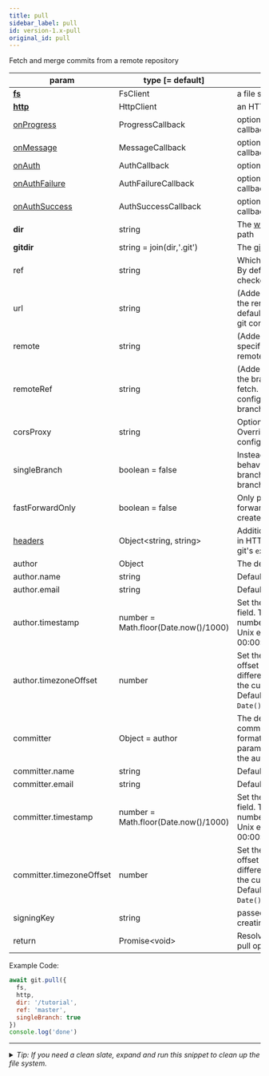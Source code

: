 ```yaml
---
title: pull
sidebar_label: pull
id: version-1.x-pull
original_id: pull
---
```


Fetch and merge commits from a remote repository

| param                            | type [= default]                     | description                                                                                                                                                   |
| -------------------------------- | ------------------------------------ | ------------------------------------------------------------------------------------------------------------------------------------------------------------- |
| [**fs**](./fs)                   | FsClient                             | a file system client                                                                                                                                          |
| [**http**](./http)               | HttpClient                           | an HTTP client                                                                                                                                                |
| [onProgress](./onProgress)       | ProgressCallback                     | optional progress event callback                                                                                                                              |
| [onMessage](./onMessage)         | MessageCallback                      | optional message event callback                                                                                                                               |
| [onAuth](./onAuth)               | AuthCallback                         | optional auth fill callback                                                                                                                                   |
| [onAuthFailure](./onAuthFailure) | AuthFailureCallback                  | optional auth rejected callback                                                                                                                               |
| [onAuthSuccess](./onAuthSuccess) | AuthSuccessCallback                  | optional auth approved callback                                                                                                                               |
| **dir**                          | string                               | The [working tree](dir-vs-gitdir.md) directory path                                                                                                           |
| **gitdir**                       | string = join(dir,'.git')            | The [git directory](dir-vs-gitdir.md) path                                                                                                                    |
| ref                              | string                               | Which branch to merge into. By default this is the currently checked out branch.                                                                              |
| url                              | string                               | (Added in 1.1.0) The URL of the remote repository. The default is the value set in the git config for that remote.                                            |
| remote                           | string                               | (Added in 1.1.0) If URL is not specified, determines which remote to use.                                                                                     |
| remoteRef                        | string                               | (Added in 1.1.0) The name of the branch on the remote to fetch. By default this is the configured remote tracking branch.                                     |
| corsProxy                        | string                               | Optional [CORS proxy](https://www.npmjs.com/%40isomorphic-git/cors-proxy). Overrides value in repo config.                                                    |
| singleBranch                     | boolean = false                      | Instead of the default behavior of fetching all the branches, only fetch a single branch.                                                                     |
| fastForwardOnly                  | boolean = false                      | Only perform simple fast-forward merges. (Don't create merge commits.)                                                                                        |
| [headers](./headers)             | Object\<string, string\>             | Additional headers to include in HTTP requests, similar to git's `extraHeader` config                                                                         |
| author                           | Object                               | The details about the author.                                                                                                                                 |
| author.name                      | string                               | Default is `user.name` config.                                                                                                                                |
| author.email                     | string                               | Default is `user.email` config.                                                                                                                               |
| author.timestamp                 | number = Math.floor(Date.now()/1000) | Set the author timestamp field. This is the integer number of seconds since the Unix epoch (1970-01-01 00:00:00).                                             |
| author.timezoneOffset            | number                               | Set the author timezone offset field. This is the difference, in minutes, from the current timezone to UTC. Default is `(new Date()).getTimezoneOffset()`.    |
| committer                        | Object = author                      | The details about the commit committer, in the same format as the author parameter. If not specified, the author details are used.                            |
| committer.name                   | string                               | Default is `user.name` config.                                                                                                                                |
| committer.email                  | string                               | Default is `user.email` config.                                                                                                                               |
| committer.timestamp              | number = Math.floor(Date.now()/1000) | Set the committer timestamp field. This is the integer number of seconds since the Unix epoch (1970-01-01 00:00:00).                                          |
| committer.timezoneOffset         | number                               | Set the committer timezone offset field. This is the difference, in minutes, from the current timezone to UTC. Default is `(new Date()).getTimezoneOffset()`. |
| signingKey                       | string                               | passed to [commit](commit.md) when creating a merge commit                                                                                                    |
| return                           | Promise\<void\>                      | Resolves successfully when pull operation completes                                                                                                           |

Example Code:

```js live
await git.pull({
  fs,
  http,
  dir: '/tutorial',
  ref: 'master',
  singleBranch: true
})
console.log('done')
```


---

<details>
<summary><i>Tip: If you need a clean slate, expand and run this snippet to clean up the file system.</i></summary>

```js live
window.fs = new LightningFS('fs', { wipe: true })
window.pfs = window.fs.promises
console.log('done')
```
</details>

<script>
(function rewriteEditLink() {
  const el = document.querySelector('a.edit-page-link.button');
  if (el) {
    el.href = 'https://github.com/isomorphic-git/isomorphic-git/edit/master/src/api/pull.js';
  }
})();
</script>